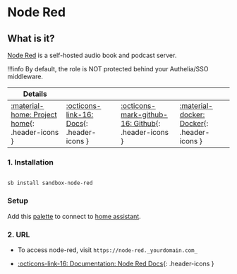 # Node Red

## What is it?

[Node Red](https://www.node-red.org/) is a self-hosted audio book and podcast server.

!!!info
    By default, the role is NOT protected behind your Authelia/SSO middleware.

| Details     |             |             |             |
|-------------|-------------|-------------|-------------|
| [:material-home: Project home](https://www.node-red.org/){: .header-icons } | [:octicons-link-16: Docs](https://www.node-red.org/docs){: .header-icons } | [:octicons-mark-github-16: Github](https://github.com/advplyr/node-red-web){: .header-icons } | [:material-docker: Docker](https://hub.docker.com/r/advplyr/node-red){: .header-icons }|

### 1. Installation

``` shell

sb install sandbox-node-red

```

### Setup

Add this [palette](https://flows.nodered.org/node/node-red-contrib-home-assistant-websocket) to connect to [home assistant](../apps/homeassistant.md).

### 2. URL

- To access node-red, visit `https://node-red._yourdomain.com_`

- [:octicons-link-16: Documentation: Node Red Docs](https://www.node-red.org/docs){: .header-icons }
